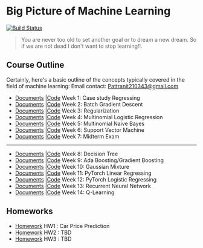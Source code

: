 # Big Picture of Machine Learning
[![Build Status](https://travis-ci.org/joemccann/dillinger.svg?branch=master)](https://travis-ci.org/joemccann/dillinger)


> You are never too old to set another goal or to dream a new dream.
> So if we are not dead I don't want to stop learning!!.

## Course Outline
Certainly, here's a basic outline of the concepts typically covered in the field of machine learning:
Email contact: Pattranit210343@gmail.com
- [Documents](/Course/Algorithms%20Design%20and%20Analysis/) |[Code](/Project/Dependency%20Parsing%20Project/) Week 1: Case study Regressing 
- [Documents](/Course/Algorithms%20Design%20and%20Analysis/) |[Code](/Project/Dependency%20Parsing%20Project/) Week 2: Batch Gradient Descent 
- [Documents](/Course/Algorithms%20Design%20and%20Analysis/) |[Code](/Project/Dependency%20Parsing%20Project/) Week 3: Regularization         
- [Documents](/Course/Algorithms%20Design%20and%20Analysis/) |[Code](/Project/Dependency%20Parsing%20Project/) Week 4: Multinomial Logistic Regression 
- [Documents](/Course/Algorithms%20Design%20and%20Analysis/) |[Code](/Project/Dependency%20Parsing%20Project/) Week 5: Multinomial Naive Bayes
- [Documents](/Course/Algorithms%20Design%20and%20Analysis/) |[Code](/Project/Dependency%20Parsing%20Project/) Week 6: Support Vector Machine 
- [Documents](/Course/Algorithms%20Design%20and%20Analysis/) |[Code](/Project/Dependency%20Parsing%20Project/) Week 7: Midterm Exam
--------------------------
- [Documents](/Course/Algorithms%20Design%20and%20Analysis/) |[Code](/Project/Dependency%20Parsing%20Project/) Week 8: Decision Tree
- [Documents](/Course/Algorithms%20Design%20and%20Analysis/) |[Code](/Project/Dependency%20Parsing%20Project/) Week 9: Ada Boosting/Gradient Boosting
- [Documents](/Course/Algorithms%20Design%20and%20Analysis/) |[Code](/Project/Dependency%20Parsing%20Project/) Week 10: Gaussian Mixture
- [Documents](/Course/Algorithms%20Design%20and%20Analysis/) |[Code](/Project/Dependency%20Parsing%20Project/) Week 11: PyTorch Linear Regressing
- [Documents](/Course/Algorithms%20Design%20and%20Analysis/) |[Code](/Project/Dependency%20Parsing%20Project/) Week 12: PyTorch Logistic Regressing
- [Documents](/Course/Algorithms%20Design%20and%20Analysis/) |[Code](/Project/Dependency%20Parsing%20Project/) Week 13: Recurrent Neural Network
- [Documents](/Course/Algorithms%20Design%20and%20Analysis/) |[Code](/Project/Dependency%20Parsing%20Project/) Week 14: Q-Learning

## Homeworks
- [Homework](/Course/Algorithms%20Design%20and%20Analysis/) HW1 : Car Price Prediction
- [Homework](/Course/Algorithms%20Design%20and%20Analysis/) HW2 : TBD
- [Homework](/Course/Algorithms%20Design%20and%20Analysis/) HW3 : TBD

